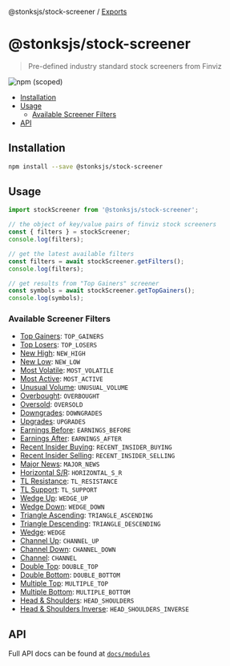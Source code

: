 @stonksjs/stock-screener / [Exports](modules.md)

# @stonksjs/stock-screener

> Pre-defined industry standard stock screeners from Finviz

![npm (scoped)](https://img.shields.io/npm/v/@stonksjs/stock-screener?color=brightgreen&style=flat-square)

- [Installation](#installation)
- [Usage](#usage)
  - [Available Screener Filters](#available-screener-filters)
- [API](#api)

<!-- ## Features

- TODO: add features... -->

## Installation

```bash
npm install --save @stonksjs/stock-screener
```

## Usage

```js
import stockScreener from '@stonksjs/stock-screener';

// the object of key/value pairs of finviz stock screeners
const { filters } = stockScreener;
console.log(filters);

// get the latest available filters
const filters = await stockScreener.getFilters();
console.log(filters);

// get results from "Top Gainers" screener
const symbols = await stockScreener.getTopGainers();
console.log(symbols);
```

### Available Screener Filters

- [Top Gainers](https://finviz.com/screener.ashx?v=111&s=ta_topgainers):
  `TOP_GAINERS`
- [Top Losers](https://finviz.com/screener.ashx?v=111&s=ta_toplosers):
  `TOP_LOSERS`
- [New High](https://finviz.com/screener.ashx?v=111&s=ta_newhigh): `NEW_HIGH`
- [New Low](https://finviz.com/screener.ashx?v=111&s=ta_newlow): `NEW_LOW`
- [Most Volatile](https://finviz.com/screener.ashx?v=111&s=ta_mostvolatile):
  `MOST_VOLATILE`
- [Most Active](https://finviz.com/screener.ashx?v=111&s=ta_mostactive):
  `MOST_ACTIVE`
- [Unusual Volume](https://finviz.com/screener.ashx?v=111&s=ta_unusualvolume):
  `UNUSUAL_VOLUME`
- [Overbought](https://finviz.com/screener.ashx?v=111&s=ta_overbought):
  `OVERBOUGHT`
- [Oversold](https://finviz.com/screener.ashx?v=111&s=ta_oversold): `OVERSOLD`
- [Downgrades](https://finviz.com/screener.ashx?v=111&s=n_downgrades):
  `DOWNGRADES`
- [Upgrades](https://finviz.com/screener.ashx?v=111&s=n_upgrades): `UPGRADES`
- [Earnings Before](https://finviz.com/screener.ashx?v=111&s=n_earningsbefore):
  `EARNINGS_BEFORE`
- [Earnings After](https://finviz.com/screener.ashx?v=111&s=n_earningsafter):
  `EARNINGS_AFTER`
- [Recent Insider Buying](https://finviz.com/screener.ashx?v=111&s=it_latestbuys):
  `RECENT_INSIDER_BUYING`
- [Recent Insider Selling](https://finviz.com/screener.ashx?v=111&s=it_latestsales):
  `RECENT_INSIDER_SELLING`
- [Major News](https://finviz.com/screener.ashx?v=111&s=n_majornews):
  `MAJOR_NEWS`
- [Horizontal S/R](https://finviz.com/screener.ashx?v=111&s=ta_p_horizontal):
  `HORIZONTAL_S_R`
- [TL Resistance](https://finviz.com/screener.ashx?v=111&s=ta_p_tlresistance):
  `TL_RESISTANCE`
- [TL Support](https://finviz.com/screener.ashx?v=111&s=ta_p_tlsupport):
  `TL_SUPPORT`
- [Wedge Up](https://finviz.com/screener.ashx?v=111&s=ta_p_wedgeup): `WEDGE_UP`
- [Wedge Down](https://finviz.com/screener.ashx?v=111&s=ta_p_wedgedown):
  `WEDGE_DOWN`
- [Triangle Ascending](https://finviz.com/screener.ashx?v=111&s=ta_p_wedgeresistance):
  `TRIANGLE_ASCENDING`
- [Triangle Descending](https://finviz.com/screener.ashx?v=111&s=ta_p_wedgesupport):
  `TRIANGLE_DESCENDING`
- [Wedge](https://finviz.com/screener.ashx?v=111&s=ta_p_wedge): `WEDGE`
- [Channel Up](https://finviz.com/screener.ashx?v=111&s=ta_p_channelup):
  `CHANNEL_UP`
- [Channel Down](https://finviz.com/screener.ashx?v=111&s=ta_p_channeldown):
  `CHANNEL_DOWN`
- [Channel](https://finviz.com/screener.ashx?v=111&s=ta_p_channel): `CHANNEL`
- [Double Top](https://finviz.com/screener.ashx?v=111&s=ta_p_doubletop):
  `DOUBLE_TOP`
- [Double Bottom](https://finviz.com/screener.ashx?v=111&s=ta_p_doublebottom):
  `DOUBLE_BOTTOM`
- [Multiple Top](https://finviz.com/screener.ashx?v=111&s=ta_p_multipletop):
  `MULTIPLE_TOP`
- [Multiple Bottom](https://finviz.com/screener.ashx?v=111&s=ta_p_multiplebottom):
  `MULTIPLE_BOTTOM`
- [Head & Shoulders](https://finviz.com/screener.ashx?v=111&s=ta_p_headandshoulders):
  `HEAD_SHOULDERS`
- [Head & Shoulders Inverse](https://finviz.com/screener.ashx?v=111&s=ta_p_headandshouldersinv):
  `HEAD_SHOULDERS_INVERSE`

## API

Full API docs can be found at
[`docs/modules`](https://github.com/nielse63/stonksjs/blob/main/packages/stock-screener/docs/modules.md)
